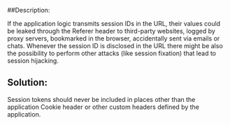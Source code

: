 ##Description:

If the application logic transmits session IDs in the URL, their values could be leaked through the Referer header to third-party websites, logged by proxy servers, bookmarked in the browser, accidentally sent via emails or chats. 
Whenever the session ID is disclosed in the URL there might be also the possibility to perform other attacks (like session fixation) that lead to session hijacking.

## Solution:

Session tokens should never be included in places other than the application Cookie header or other custom headers defined by the application.


